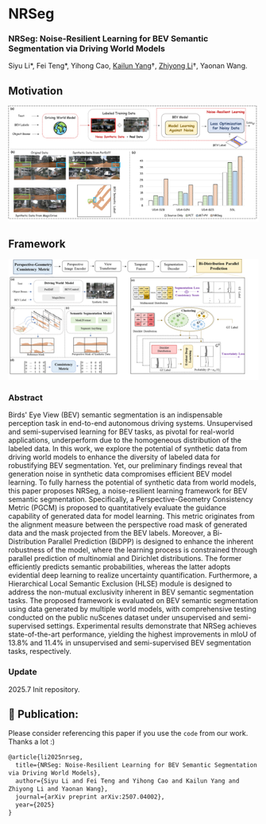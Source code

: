 # NRSeg

### NRSeg: Noise-Resilient Learning for BEV Semantic Segmentation via Driving World Models
Siyu Li*, Fei Teng*, Yihong Cao, [Kailun Yang](https://yangkailun.com/)†, [Zhiyong Li](http://robotics.hnu.edu.cn/info/1176/2960.htm)†, Yaonan Wang.

## Motivation
<div align=center>
<img src="https://github.com/lynn-yu/NRSeg/blob/main/intro.png" >
</div>

## Framework
<div align=center>
<img src="https://github.com/lynn-yu/NRSeg/blob/main/Framework.png" >
</div>

### Abstract
Birds' Eye View (BEV) semantic segmentation is an indispensable perception task in end-to-end autonomous driving systems. Unsupervised and semi-supervised learning for BEV tasks, as pivotal for real-world applications, underperform due to the homogeneous distribution of the labeled data. In this work, we explore the potential of synthetic data from driving world models to enhance the diversity of labeled data for robustifying BEV segmentation.  Yet, our preliminary findings reveal that generation noise in synthetic data compromises efficient BEV model learning. To fully harness the potential of synthetic data from world models, this paper proposes NRSeg, a noise-resilient learning framework for BEV semantic segmentation. Specifically, a Perspective-Geometry Consistency Metric (PGCM) is proposed to quantitatively evaluate the guidance capability of generated data for model learning.  This metric originates from the alignment measure between the perspective road mask of generated data and the mask projected from the BEV labels.
Moreover, a Bi-Distribution Parallel Prediction (BiDPP) is designed to enhance the inherent robustness of the model, where the learning process is constrained through parallel prediction of multinomial and Dirichlet distributions. The former efficiently predicts semantic probabilities, whereas the latter adopts evidential deep learning to realize uncertainty quantification. Furthermore, a Hierarchical Local Semantic Exclusion (HLSE) module is designed to address the non-mutual exclusivity inherent in BEV semantic segmentation tasks. The proposed framework is evaluated on BEV semantic segmentation using data generated by multiple world models, with comprehensive testing conducted on the public nuScenes dataset under unsupervised and semi-supervised settings.  Experimental results demonstrate that NRSeg achieves state-of-the-art performance, yielding the highest improvements in mIoU of 13.8% and 11.4% in unsupervised and semi-supervised BEV segmentation tasks, respectively.

### Update
2025.7 Init repository.

## 🤝 Publication:
Please consider referencing this paper if you use the ```code``` from our work.
Thanks a lot :)

```
@article{li2025nrseg,
  title={NRSeg: Noise-Resilient Learning for BEV Semantic Segmentation via Driving World Models},
  author={Siyu Li and Fei Teng and Yihong Cao and Kailun Yang and Zhiyong Li and Yaonan Wang},
  journal={arXiv preprint arXiv:2507.04002},
  year={2025}
}
```
